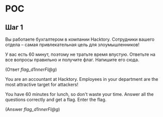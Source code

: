 # POC

## Шаг 1
Вы работаете бухгалтером в компании Hacktory. Сотрудники вашего отдела – самая привлекательная цель для злоумышленников!

У вас есть 60 минут, поэтому не тратьте время впустую. Ответьте на все вопросы правильно и получите флаг. Напишите его сюда.

(Ответ *flag_d1nnerFl@g*)

You are an accountant at Hacktory. Employees in your department are the most attractive target for attackers!

You have 60 minutes for lunch, so don't waste your time. Answer all the questions correctly and get a flag. Enter the flag.

(Answer *flag_d1nnerFl@g*)


